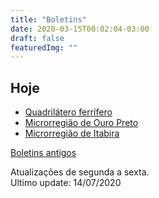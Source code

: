 ```yaml
---
title: "Boletins"
date: 2020-03-15T00:02:04-03:00
draft: false
featuredImg: ""
---
```


## Hoje

- [Quadrilátero ferrífero](/boletins/boletim_quadri_14-07/)
- [Microrregião de Ouro Preto](/boletins/boletim_op_14-07/)
- [Microrregião de Itabira](/boletins/boletim_itabira_14-07/)


[Boletins antigos](/boletins/)<br>

Atualizações de segunda a sexta.<br>
Ultimo update: 14/07/2020